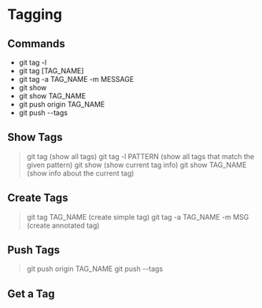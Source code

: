 Tagging
=========

Commands
---------
- git tag -l
- git tag [TAG_NAME] 
- git tag -a TAG_NAME -m MESSAGE
- git show
- git show TAG_NAME
- git push origin TAG_NAME
- git push --tags


Show Tags
---------
> git tag (show all tags)
> git tag -l PATTERN (show all tags that match the given pattern)
> git show (show current tag info)
> git show TAG_NAME (show info about the current tag)

Create Tags
-----------
> git tag TAG_NAME (create simple tag)
> git tag -a TAG_NAME -m MSG (create annotated tag)

Push Tags
--------
> git push origin TAG_NAME
> git push --tags

Get a Tag
---------
> 
